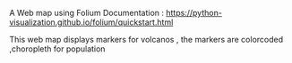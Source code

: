 A Web map using Folium 
Documentation : https://python-visualization.github.io/folium/quickstart.html

This web map displays markers for volcanos , the markers are  colorcoded
,choropleth for population  
